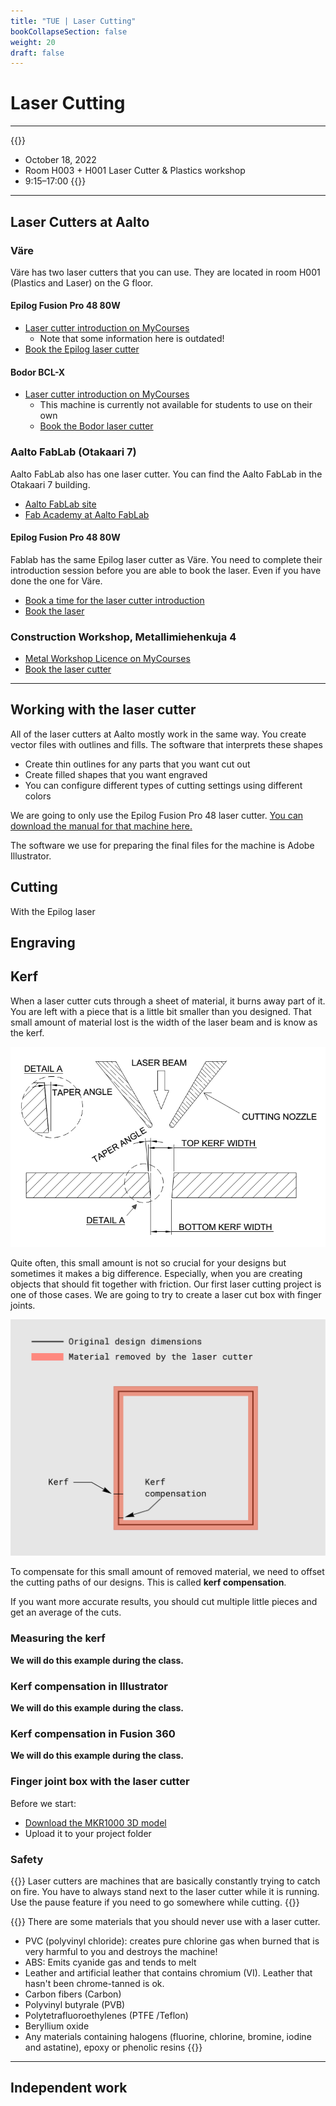 ```yaml
---
title: "TUE | Laser Cutting"
bookCollapseSection: false
weight: 20
draft: false
---
```


# Laser Cutting

---

{{<hint info>}}
- October 18, 2022
- Room H003 + H001 Laser Cutter & Plastics workshop
- 9:15–17:00
{{</hint>}}

---

## Laser Cutters at Aalto

### Väre

Väre has two laser cutters that you can use. They are located in room H001 (Plastics and Laser) on the G floor.

#### Epilog Fusion Pro 48 80W

- [Laser cutter introduction on MyCourses](https://mycourses.aalto.fi/course/view.php?id=19552)
    - Note that some information here is outdated!
- [Book the Epilog laser cutter](https://mycourses.aalto.fi/mod/scheduler/view.php?id=871155)

#### Bodor BCL-X

- [Laser cutter introduction on MyCourses](https://mycourses.aalto.fi/course/view.php?id=19552)
    - This machine is currently not available for students to use on their own
    - [Book the Bodor laser cutter](https://mycourses.aalto.fi/mod/scheduler/view.php?id=871154)

### Aalto FabLab (Otakaari 7)

Aalto FabLab also has one laser cutter. You can find the Aalto FabLab in the Otakaari 7 building.

- [Aalto FabLab site](https://studios.aalto.fi/fablab/)
- [Fab Academy at Aalto FabLab](https://studios.aalto.fi/fablab/)

#### Epilog Fusion Pro 48 80W

Fablab has the same Epilog laser cutter as Väre. You need to complete their introduction session before you are able to book the laser. Even if you have done the one for Väre.

- [Book a time for the laser cutter introduction](https://outlook.office365.com/owa/calendar/AaltoFablabOrientation@aaltofi.onmicrosoft.com/bookings/)
- [Book the laser](https://takeout.aalto.fi/606026)

### Construction Workshop, Metallimiehenkuja 4

- [Metal Workshop Licence on MyCourses](https://mycourses.aalto.fi/mod/page/view.php?id=563520)
- [Book the laser cutter](https://mycourses.aalto.fi/mod/scheduler/view.php?id=849923)

---

## Working with the laser cutter

All of the laser cutters at Aalto mostly work in the same way. You create vector files with outlines and fills. The software that interprets these shapes

- Create thin outlines for any parts that you want cut out
- Create filled shapes that you want engraved
- You can configure different types of cutting settings using different colors

We are going to only use the Epilog Fusion Pro 48 laser cutter. [You can download the manual for that machine here.](https://www.epiloglaser.com/tech-support/laser-manuals.htm)

The software we use for preparing the final files for the machine is Adobe Illustrator.

## Cutting

With the Epilog laser

## Engraving

## Kerf

When a laser cutter cuts through a sheet of material, it burns away part of it. You are left with a piece that is a little bit smaller than you designed. That small amount of material lost is the width of the laser beam and is know as the kerf.

[![Kerf and taper angle](./img/kerf.png)](./img/kerf.png)

Quite often, this small amount is not so crucial for your designs but sometimes it makes a big difference. Especially, when you are creating objects that should fit together with friction. Our first laser cutting project is one of those cases. We are going to try to create a laser cut box with finger joints.

[![Kerf illustration](./img/kerf_illustration.jpg)](./img/kerf_illustration.jpg)

To compensate for this small amount of removed material, we need to offset the cutting paths of our designs. This is called **kerf compensation**.

If you want more accurate results, you should cut multiple little pieces and get an average of the cuts.

### Measuring the kerf

**We will do this example during the class.**

### Kerf compensation in Illustrator

**We will do this example during the class.**

### Kerf compensation in Fusion 360

**We will do this example during the class.**

### Finger joint box with the laser cutter

Before we start:
- [Download the MKR1000 3D model](./files/MKR1000-3D%20_copy-this_v1.f3d)
- Upload it to your project folder

### Safety

{{<hint danger>}}
Laser cutters are machines that are basically constantly trying to catch on fire. You have to always stand next to the laser cutter while it is running. Use the pause feature if you need to go somewhere while cutting.
{{</hint>}}

{{<hint danger>}}
There are some materials that you should never use with a laser cutter.
- PVC (polyvinyl chloride): creates pure chlorine gas when burned that is very harmful to you and destroys the machine!
- ABS: Emits cyanide gas and tends to melt
- Leather and artificial leather that contains chromium (VI). Leather that hasn't been chrome-tanned is ok.
- Carbon fibers (Carbon)
- Polyvinyl butyrale (PVB)
- Polytetrafluoroethylenes (PTFE /Teflon)
- Beryllium oxide
- Any materials containing halogens (fluorine, chlorine, bromine, iodine and astatine), epoxy or phenolic resins
{{</hint>}}

---

## Independent work

